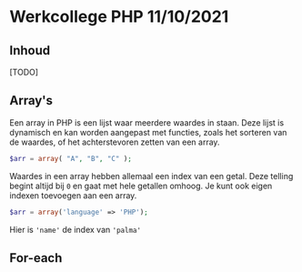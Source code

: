 # Werkcollege PHP 11/10/2021

## Inhoud

[TODO]

## Array's

Een array in PHP is een lijst waar meerdere waardes in staan. Deze lijst is dynamisch en kan worden aangepast met functies, zoals het sorteren van de waardes, of het achterstevoren zetten van een array.

```php
$arr = array( "A", "B", "C" );
```

Waardes in een array hebben allemaal een index van een getal. Deze telling begint altijd bij `0` en gaat met hele getallen omhoog. Je kunt ook eigen indexen toevoegen aan een array.

```php
$arr = array('language' => 'PHP');
```

Hier is `'name'` de index van `'palma'`

## For-each